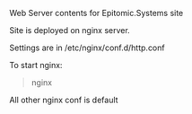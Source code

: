 Web Server contents for Epitomic.Systems site

Site is deployed on nginx server.

Settings are in /etc/nginx/conf.d/http.conf

To start nginx:
> nginx

All other nginx conf is default